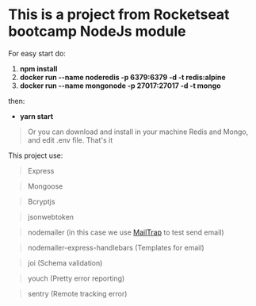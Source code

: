 # This is a project from Rocketseat bootcamp NodeJs module

For easy start do:

1. <b>npm install</b>
1. <b>docker run --name noderedis -p 6379:6379 -d -t redis:alpine</b>
1. <b>docker run --name mongonode -p 27017:27017 -d -t mongo</b>

then:
* <b> yarn start </b>

> Or you can download and install in your machine Redis and Mongo, and edit .env file. That's it


This project use:
> Express

> Mongoose

> Bcryptjs

> jsonwebtoken

> nodemailer (in this case we use [MailTrap](https://mailtrap.io) to test send email)

> nodemailer-express-handlebars (Templates for email)

> joi (Schema validation)

> youch (Pretty error reporting)

> sentry (Remote tracking error)

